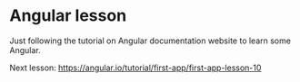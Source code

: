 # Angular lesson

Just following the tutorial on Angular documentation website to learn some Angular.

Next lesson: https://angular.io/tutorial/first-app/first-app-lesson-10
